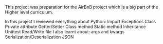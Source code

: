 This project was preparation for the AirBnB project  which is a big part of the Higher level curriculum.


In this project I reviewed everything about Python:
    Import
    Exceptions
    Class
    Private attribute
    Getter/Setter
    Class method
    Static method
    Inheritance
    Unittest
    Read/Write file
I also learnt about:
    args and kwargs
    Serialization/Deserialization
    JSON
